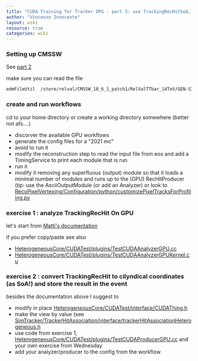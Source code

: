 ```yaml
---
title: "CUDA Training for Tracker DPG - part 3: use TrackingRecHitSoA, create your own SoA"
author: "Vincenzo Innocente"
layout: wiki
resource: true
categories: wiki
---
```


### Setting up CMSSW
See [part 2](cuda_training_dpg_12_2019_part2.md)

make sure you can read the file
```bash
edmFileUtil  /store/relval/CMSSW_10_6_1_patch1/RelValTTbar_14TeV/GEN-SIM-DIGI-RAW/PU_106X_mcRun3_2021_realistic_v3-v1/10000/F43C676F-C0C5-D04B-802E-F5C265084C20.root
```

### create and run workflows
cd to your home directory or create a working directory somewhere (better not afs....)

   * discorver the available GPU workflows 
   * generate the config files for a "2021 mc"
   * avoid to run it 
   * modify the reconstruction step to read the input file from eos and add a TimingService to print each module that is run
   * run it
   * modify it removing any superfluous (output) module so that it loads a minimal number of modules and runs up to the (GPU) RecHitProducer  (tip: use the AsciiOutputModule (or add an Analyzer) or look to [RecoPixelVertexing/Configuration/python/customizePixelTracksForProfiling.py](https://github.com/cms-patatrack/cmssw/blob/CMSSW_11_0_X_Patatrack/RecoPixelVertexing/Configuration/python/customizePixelTracksForProfiling.py)

### exercise 1 : analyze TrackingRecHit On GPU

let's start from [Matti's documentation](https://github.com/cms-patatrack/cmssw/blob/master/HeterogeneousCore/CUDACore/README.md#producer-with-cuda-input-and-output-without-externalwork)

if you prefer copy/paste see also
   * [HeterogeneousCore/CUDATest/plugins/TestCUDAAnalyzerGPU.cc](https://github.com/cms-patatrack/cmssw/blob/CMSSW_11_0_X_Patatrack/HeterogeneousCore/CUDATest/plugins/TestCUDAAnalyzerGPU.cc)
   * [HeterogeneousCore/CUDATest/plugins/TestCUDAAnalyzerGPUKernel.cu](https://github.com/cms-patatrack/cmssw/blob/CMSSW_11_0_X_Patatrack/HeterogeneousCore/CUDATest/plugins/TestCUDAAnalyzerGPUKernel.cu)

### exercise 2 : convert TrackingRecHit to cilyndical coordinates (as SoA!) and store the result in the event
besides the documentation above I suggest to
   * modify in place [HeterogeneousCore/CUDATest/interface/CUDAThing.h](https://github.com/cms-patatrack/cmssw/blob/CMSSW_11_0_X_Patatrack/HeterogeneousCore/CUDATest/interface/CUDAThing.h)
   * make the view by value (see [SimTracker/TrackerHitAssociation/interface/trackerHitAssociationHeterogeneous.h](https://github.com/cms-patatrack/cmssw/blob/CMSSW_11_0_X_Patatrack/SimTracker/TrackerHitAssociation/interface/trackerHitAssociationHeterogeneous.h)
   * use code from exercise 1, [HeterogeneousCore/CUDATest/plugins/TestCUDAProducerGPU.cc](https://github.com/cms-patatrack/cmssw/blob/CMSSW_11_0_X_Patatrack/HeterogeneousCore/CUDATest/plugins/TestCUDAProducerGPU.cc) and your own exercise from Wednesday
   * add your analyzer/producer to the config from the workflow
